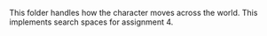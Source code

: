 This folder handles how the character moves across the world. This implements search spaces for assignment 4.